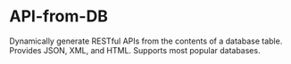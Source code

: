# API-from-DB
Dynamically generate RESTful APIs from the contents of a database table. Provides JSON, XML, and HTML. Supports most popular databases.

